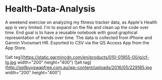 # Health-Data-Analysis

A weekend exercise on analyzing my fitness tracker data, as Apple's Health app is very limited.
I'm to expand on the file and clean up the code over time. End goal is to have a reusable notebook with good graphical representation of trends over time. The data is collected from iPhone and Garmin Vivosmart HR. Exported to CSV via the QS Access App from the App Store.

![alt tag](https://static.garmincdn.com/en/products/010-01955-00/g/cf-lg.jpg width="200" height="400")
![alt tag](http://sellbuyswapfree.com.au/wp-content/uploads/2016/05/229185.jpg width="200" height="400")
